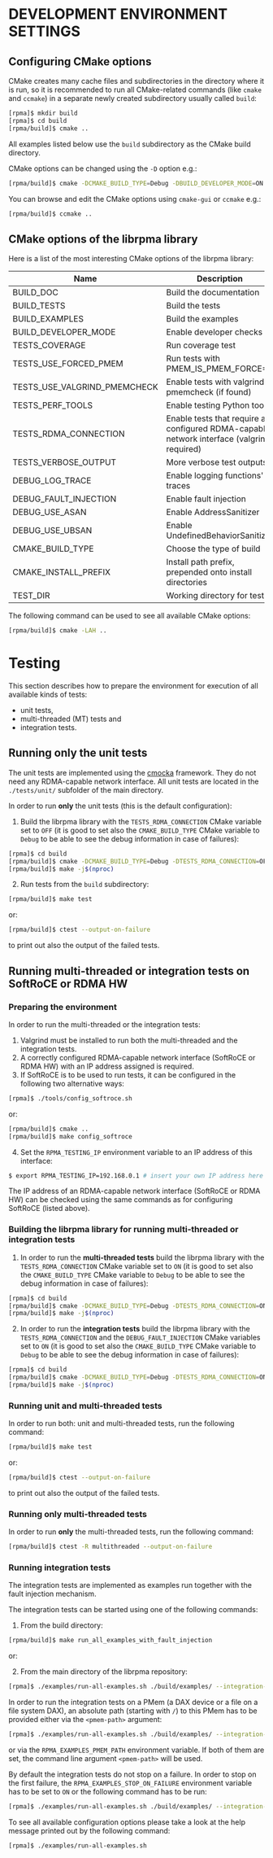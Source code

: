 # DEVELOPMENT ENVIRONMENT SETTINGS

## Configuring CMake options

CMake creates many cache files and subdirectories in the directory where it is run, so it is recommended to run all CMake-related commands (like `cmake` and `ccmake`)  in a separate newly created subdirectory usually called `build`:

```sh
[rpma]$ mkdir build
[rpma]$ cd build
[rpma/build]$ cmake ..
```

All examples listed below use the `build` subdirectory as the CMake build directory.

CMake options can be changed using the `-D` option e.g.:

```sh
[rpma/build]$ cmake -DCMAKE_BUILD_TYPE=Debug -DBUILD_DEVELOPER_MODE=ON ..
```

You can browse and edit the CMake options using `cmake-gui` or `ccmake` e.g.:

```sh
[rpma/build]$ ccmake ..
```

## CMake options of the librpma library

Here is a list of the most interesting CMake options of the librpma library:

| Name | Description | Values | Default |
| - | - | - | - |
| BUILD_DOC | Build the documentation | ON/OFF | ON |
| BUILD_TESTS | Build the tests | ON/OFF | ON |
| BUILD_EXAMPLES | Build the examples | ON/OFF | ON |
| BUILD_DEVELOPER_MODE | Enable developer checks | ON/OFF | OFF |
| TESTS_COVERAGE | Run coverage test | ON/OFF | OFF |
| TESTS_USE_FORCED_PMEM | Run tests with PMEM_IS_PMEM_FORCE=1 | ON/OFF | OFF |
| TESTS_USE_VALGRIND_PMEMCHECK | Enable tests with valgrind pmemcheck (if found)| ON/OFF | OFF |
| TESTS_PERF_TOOLS | Enable testing Python tools | ON/OFF | OFF |
| TESTS_RDMA_CONNECTION | Enable tests that require a configured RDMA-capable network interface (valgrind required) | ON/OFF | OFF |
| TESTS_VERBOSE_OUTPUT | More verbose test outputs | ON/OFF | OFF |
| DEBUG_LOG_TRACE | Enable logging functions' traces | ON/OFF | OFF |
| DEBUG_FAULT_INJECTION | Enable fault injection | ON/OFF | OFF |
| DEBUG_USE_ASAN | Enable AddressSanitizer | ON/OFF | OFF |
| DEBUG_USE_UBSAN | Enable UndefinedBehaviorSanitizer | ON/OFF | OFF |
| CMAKE_BUILD_TYPE | Choose the type of build | None/Debug/Release/RelWithDebInfo | Release |
| CMAKE_INSTALL_PREFIX | Install path prefix, prepended onto install directories | *dir path* | /usr/local |
| TEST_DIR | Working directory for tests | *dir path* | ./build/test |

The following command can be used to see all available CMake options:

```sh
[rpma/build]$ cmake -LAH ..
```

# Testing

This section describes how to prepare the environment for execution of all available kinds of tests:
- unit tests,
- multi-threaded (MT) tests and
- integration tests.

## Running only the unit tests

The unit tests are implemented using the [cmocka](https://cmocka.org/) framework. They do not need any RDMA-capable network interface. All unit tests are located in the `./tests/unit/` subfolder of the main directory.

In order to run **only** the unit tests (this is the default configuration):
1. Build the librpma library with the `TESTS_RDMA_CONNECTION` CMake variable set to `OFF` (it is good to set also the `CMAKE_BUILD_TYPE` CMake variable to `Debug` to be able to see the debug information in case of failures):

```sh
[rpma]$ cd build
[rpma/build]$ cmake -DCMAKE_BUILD_TYPE=Debug -DTESTS_RDMA_CONNECTION=OFF ..
[rpma/build]$ make -j$(nproc)
```

2. Run tests from the `build` subdirectory:

```sh
[rpma/build]$ make test
```

or:

```sh
[rpma/build]$ ctest --output-on-failure
```

to print out also the output of the failed tests.

## Running multi-threaded or integration tests on SoftRoCE or RDMA HW

### Preparing the environment

In order to run the multi-threaded or the integration tests:
1. Valgrind must be installed to run both the multi-threaded and the integration tests.
2. A correctly configured RDMA-capable network interface (SoftRoCE or RDMA HW) with an IP address assigned is required.
3. If SoftRoCE is to be used to run tests, it can be configured in the following two alternative ways:

```sh
[rpma]$ ./tools/config_softroce.sh
```

or:

```sh
[rpma/build]$ cmake ..
[rpma/build]$ make config_softroce
```

4. Set the `RPMA_TESTING_IP` environment variable to an IP address of this interface:

```sh
$ export RPMA_TESTING_IP=192.168.0.1 # insert your own IP address here
```

The IP address of an RDMA-capable network interface (SoftRoCE or RDMA HW) can be checked using the same commands as for configuring SoftRoCE (listed above).

### Building the librpma library for running multi-threaded or integration tests

1. In order to run the **multi-threaded tests** build the librpma library with the `TESTS_RDMA_CONNECTION` CMake variable set to `ON` (it is good to set also the `CMAKE_BUILD_TYPE` CMake variable to `Debug` to be able to see the debug information in case of failures):

```sh
[rpma]$ cd build
[rpma/build]$ cmake -DCMAKE_BUILD_TYPE=Debug -DTESTS_RDMA_CONNECTION=ON ..
[rpma/build]$ make -j$(nproc)
```

2. In order to run the **integration tests** build the librpma library with the `TESTS_RDMA_CONNECTION` and the `DEBUG_FAULT_INJECTION` CMake variables set to `ON` (it is good to set also the `CMAKE_BUILD_TYPE` CMake variable to `Debug` to be able to see the debug information in case of failures):

```sh
[rpma]$ cd build
[rpma/build]$ cmake -DCMAKE_BUILD_TYPE=Debug -DTESTS_RDMA_CONNECTION=ON -DDEBUG_FAULT_INJECTION=ON ..
[rpma/build]$ make -j$(nproc)
```

### Running unit and multi-threaded tests

In order to run both: unit and multi-threaded tests, run the following command:

```sh
[rpma/build]$ make test
```

or:

```sh
[rpma/build]$ ctest --output-on-failure
```

to print out also the output of the failed tests.

### Running only multi-threaded tests

In order to run **only** the multi-threaded tests, run the following command:

```sh
[rpma/build]$ ctest -R multithreaded --output-on-failure
```

### Running integration tests

The integration tests are implemented as examples run together with the fault injection mechanism. 

The integration tests can be started using one of the following commands:
1. From the build directory:

```sh
[rpma/build]$ make run_all_examples_with_fault_injection
```

or:

2. From the main directory of the librpma repository:

```sh
[rpma]$ ./examples/run-all-examples.sh ./build/examples/ --integration-tests
```

In order to run the integration tests on a PMem (a DAX device or a file on a file system DAX), an absolute path (starting with `/`) to this PMem has to be provided either via the `<pmem-path>` argument:

```sh
[rpma]$ ./examples/run-all-examples.sh ./build/examples/ --integration-tests <pmem-path>
```

or via the `RPMA_EXAMPLES_PMEM_PATH` environment variable. If both of them are set, the command line argument `<pmem-path>` will be used.

By default the integration tests do not stop on a failure. In order to stop on the first failure, the `RPMA_EXAMPLES_STOP_ON_FAILURE` environment variable has to be set to `ON` or the following command has to be run:

```sh
[rpma]$ ./examples/run-all-examples.sh ./build/examples/ --integration-tests --stop-on-failure
```

To see all available configuration options please take a look at the help message printed out by the following command:

```sh
[rpma]$ ./examples/run-all-examples.sh
```
